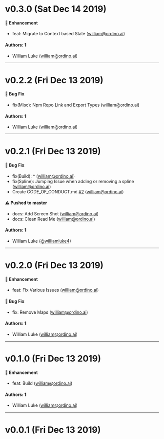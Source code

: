# v0.3.0 (Sat Dec 14 2019)

#### 🚀  Enhancement

- feat: Migrate to Context based State  (william@ordino.ai)

#### Authors: 1

- William Luke (william@ordino.ai)

---

# v0.2.2 (Fri Dec 13 2019)

#### 🐛  Bug Fix

- fix(Misc): Npm Repo Link and Export Types  (william@ordino.ai)

#### Authors: 1

- William Luke (william@ordino.ai)

---

# v0.2.1 (Fri Dec 13 2019)

#### 🐛  Bug Fix

- fix(Build): *  (william@ordino.ai)
- fix(Spline): Jumping Issue when adding or removing a spline  (william@ordino.ai)
- Create CODE_OF_CONDUCT.md [#2](https://github.com/williamluke4/Naph/pull/2) (william@ordino.ai)

#### ⚠️  Pushed to master

- docs: Add Screen Shot  (william@ordino.ai)
- docs: Clean Read Me  (william@ordino.ai)

#### Authors: 1

- William Luke ([@williamluke4](https://github.com/williamluke4))

---

# v0.2.0 (Fri Dec 13 2019)

#### 🚀  Enhancement

- feat: Fix Various Issues  (william@ordino.ai)

#### 🐛  Bug Fix

- fix: Remove Maps  (william@ordino.ai)

#### Authors: 1

- William Luke (william@ordino.ai)

---

# v0.1.0 (Fri Dec 13 2019)

#### 🚀  Enhancement

- feat: Build  (william@ordino.ai)

#### Authors: 1

- William Luke (william@ordino.ai)

---

# v0.0.1 (Fri Dec 13 2019)

